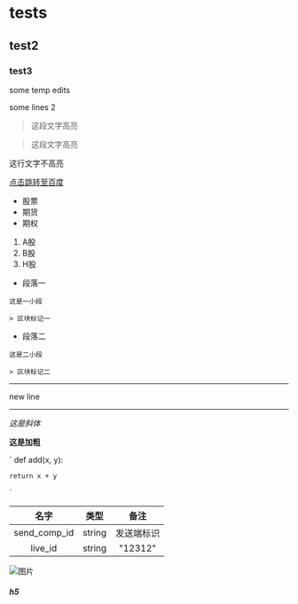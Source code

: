 # tests
## test2
### test3

some temp edits

some lines 2

> 这段文字高亮

> 这段文字高亮

这行文字不高亮

[点击跳转至百度](http://www.baidu.com)

* 股票
* 期货
* 期权

1. A股
2. B股
3. H股

*    段落一

    这是一小段
    
    > 区块标记一
*    段落二

    这是二小段
    
    > 区块标记二
    
***
new line
- - -
*这是斜体*

**这是加粗**

`
def add(x, y):

    return x + y
`

|名字|类型|备注
:---:|:---:|:---:
send_comp_id|string|发送端标识
live_id|string|"12312"

![图片](https://github.com/zhengyingzhi/tests/pic/python_types.png)

##### h5

